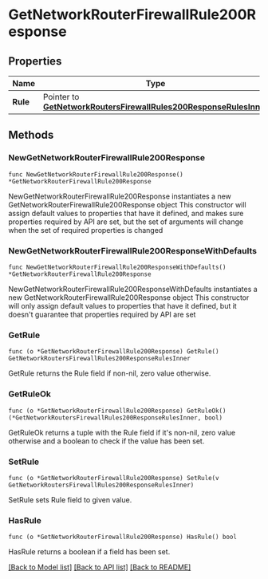 # GetNetworkRouterFirewallRule200Response

## Properties

Name | Type | Description | Notes
------------ | ------------- | ------------- | -------------
**Rule** | Pointer to [**GetNetworkRoutersFirewallRules200ResponseRulesInner**](GetNetworkRoutersFirewallRules200ResponseRulesInner.md) |  | [optional] 

## Methods

### NewGetNetworkRouterFirewallRule200Response

`func NewGetNetworkRouterFirewallRule200Response() *GetNetworkRouterFirewallRule200Response`

NewGetNetworkRouterFirewallRule200Response instantiates a new GetNetworkRouterFirewallRule200Response object
This constructor will assign default values to properties that have it defined,
and makes sure properties required by API are set, but the set of arguments
will change when the set of required properties is changed

### NewGetNetworkRouterFirewallRule200ResponseWithDefaults

`func NewGetNetworkRouterFirewallRule200ResponseWithDefaults() *GetNetworkRouterFirewallRule200Response`

NewGetNetworkRouterFirewallRule200ResponseWithDefaults instantiates a new GetNetworkRouterFirewallRule200Response object
This constructor will only assign default values to properties that have it defined,
but it doesn't guarantee that properties required by API are set

### GetRule

`func (o *GetNetworkRouterFirewallRule200Response) GetRule() GetNetworkRoutersFirewallRules200ResponseRulesInner`

GetRule returns the Rule field if non-nil, zero value otherwise.

### GetRuleOk

`func (o *GetNetworkRouterFirewallRule200Response) GetRuleOk() (*GetNetworkRoutersFirewallRules200ResponseRulesInner, bool)`

GetRuleOk returns a tuple with the Rule field if it's non-nil, zero value otherwise
and a boolean to check if the value has been set.

### SetRule

`func (o *GetNetworkRouterFirewallRule200Response) SetRule(v GetNetworkRoutersFirewallRules200ResponseRulesInner)`

SetRule sets Rule field to given value.

### HasRule

`func (o *GetNetworkRouterFirewallRule200Response) HasRule() bool`

HasRule returns a boolean if a field has been set.


[[Back to Model list]](../README.md#documentation-for-models) [[Back to API list]](../README.md#documentation-for-api-endpoints) [[Back to README]](../README.md)


